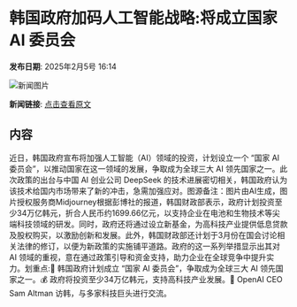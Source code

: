 # 韩国政府加码人工智能战略:将成立国家 AI 委员会

**发布日期**: 2025年2月5号 16:14

![新闻图片](https://pic.chinaz.com/picmap/thumb/202209071519235559_1.jpg)

**新闻链接**: [点击查看原文](https://www.aibase.com/zh/news/15083)

## 内容

近日，韩国政府宣布将加强人工智能（AI）领域的投资，计划设立一个 “国家 AI 委员会”，以推动国家在这一领域的发展，争取成为全球三大 AI 领先国家之一。此次政策的出台与中国 AI 创业公司 DeepSeek 的技术进展密切相关，韩国政府认为该技术给国内市场带来了新的冲击，急需加强应对。图源备注：图片由AI生成，图片授权服务商Midjourney根据彭博社的报道，韩国财政部表示，政府计划投资至少34万亿韩元，折合人民币约1699.66亿元，以支持企业在电池和生物技术等尖端科技领域的研发。同时，政府还将通过设立新基金，为高科技产业提供低息贷款及股权购买，以激励创新和发展。此外，韩国财政部还计划于3月份在国会讨论相关法律的修订，以便为新政策的实施铺平道路。政府的这一系列举措显示出其对 AI 领域的重视，意在通过政策引导和资金支持，助力企业在全球竞争中提升实力。划重点:🌟 韩国政府计划成立 “国家 AI 委员会”，争取成为全球三大 AI 领先国家之一。💰 政府将投资至少34万亿韩元，支持高科技产业发展。🤝 OpenAI CEO Sam Altman 访韩，与多家科技巨头进行交流。
